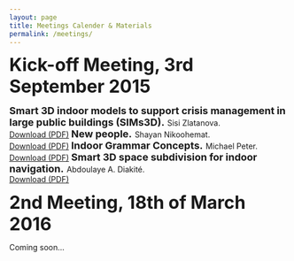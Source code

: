 ```yaml
---
layout: page
title: Meetings Calender & Materials
permalink: /meetings/
---
```


<font size="6"><b>Kick-off Meeting, 3rd September 2015</b></font>

<font size="4">
<b>Smart 3D indoor models to support crisis management in large public buildings (SIMs3D).</b>
</font>
Sisi Zlatanova.
<br><a href="files/kickoff/SIMs3D_kickOff.pdf">Download (PDF)</a>

<font size="4">
<b>New people.</b>
</font>
Shayan Nikoohemat.
<br><a href="files/kickoff/Kick-off meeting SIMS3D - new people_UT.pdf">Download (PDF)</a>

<font size="4">
<b>Indoor Grammar Concepts.</b>
</font>
Michael Peter.
<br><a href="files/kickoff/Kick-off meeting SIMS3D - grammar concepts.pdf">Download (PDF)</a>

<font size="4">
<b>Smart 3D space subdivision for indoor navigation.</b>
</font>
Abdoulaye A. Diakité.
<br><a href="files/kickoff/Kick-off meeting SIMs3D - subdivision.pdf">Download (PDF)</a>

<br>

<font size="6"><b>2nd Meeting, 18th of March 2016</b></font>

Coming soon...
